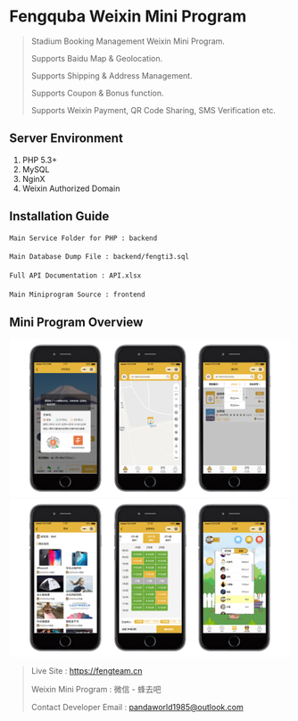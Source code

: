 # Fengquba Weixin Mini Program

> Stadium Booking Management Weixin Mini Program. 
>
> Supports Baidu Map & Geolocation.
>
> Supports Shipping & Address Management.
>
> Supports Coupon & Bonus function.
>
> Supports Weixin Payment, QR Code Sharing, SMS Verification etc.

## Server Environment

1. PHP 5.3+
2. MySQL
3. NginX
4. Weixin Authorized Domain

## Installation Guide

```sh
Main Service Folder for PHP : backend

Main Database Dump File : backend/fengti3.sql

Full API Documentation : API.xlsx

Main Miniprogram Source : frontend
```

## Mini Program Overview

![](overview1.png)
![](overview2.png)

> Live Site : https://fengteam.cn
> 
> Weixin Mini Program : 微信 - 蜂去吧
>
> Contact Developer Email : pandaworld1985@outlook.com
